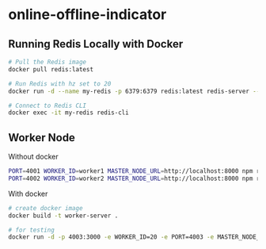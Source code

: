 # online-offline-indicator


## Running Redis Locally with Docker
```bash
# Pull the Redis image
docker pull redis:latest

# Run Redis with hz set to 20
docker run -d --name my-redis -p 6379:6379 redis:latest redis-server --hz 20

# Connect to Redis CLI
docker exec -it my-redis redis-cli
```


## Worker Node
Without docker
```bash
PORT=4001 WORKER_ID=worker1 MASTER_NODE_URL=http://localhost:8000 npm run dev
PORT=4002 WORKER_ID=worker2 MASTER_NODE_URL=http://localhost:8000 npm run dev
```
With docker
```bash
# create docker image
docker build -t worker-server .

# for testing 
docker run -d -p 4003:3000 -e WORKER_ID=20 -e PORT=4003 -e MASTER_NODE_URL=http://localhost:8000  --name worker-20 worker-server
```